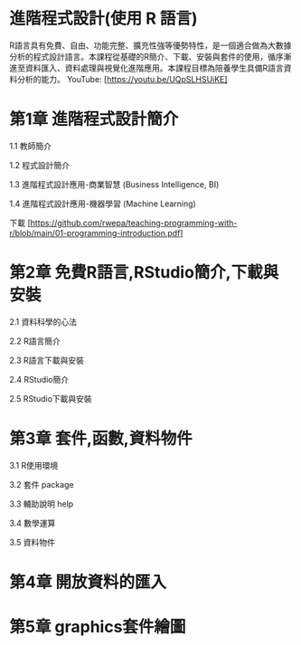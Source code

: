 # 進階程式設計(使用 R 語言)

R語言具有免費、自由、功能完整、擴充性強等優勢特性，是一個適合做為大數據分析的程式設計語言。本課程從基礎的R簡介、下載、安裝與套件的使用，循序漸進至資料匯入、資料處理與視覺化進階應用。本課程目標為陪養學生具備R語言資料分析的能力。 YouTube: [https://youtu.be/UQpSLHSUiKE]

# 第1章 進階程式設計簡介

1.1 教師簡介

1.2 程式設計簡介

1.3 進階程式設計應用-商業智慧 (Business Intelligence,  BI)

1.4 進階程式設計應用-機器學習 (Machine Learning)

下載 [https://github.com/rwepa/teaching-programming-with-r/blob/main/01-programming-introduction.pdf]

# 第2章 免費R語言,RStudio簡介,下載與安裝

2.1 資料科學的心法

2.2 R語言簡介

2.3 R語言下載與安裝

2.4 RStudio簡介

2.5 RStudio下載與安裝

# 第3章 套件,函數,資料物件

3.1 R使用環境

3.2 套件 package

3.3 輔助說明 help

3.4 數學運算

3.5 資料物件

# 第4章 開放資料的匯入

# 第5章 graphics套件繪圖
